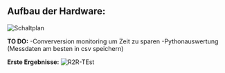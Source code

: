 ## Aufbau der Hardware:
![Schaltplan](https://github.com/LeoKnopGIT/R2R_mit_PWM/blob/main/Schaltplan%20Hybrid%20DAC%20R2R_PWM.png)
    
 **TO DO:**
 -Converversion monitoring um Zeit zu sparen
 -Pythonauswertung (Messdaten am besten in csv speichern)

 **Erste Ergebnisse:**
 ![R2R-TEst](https://github.com/LeoKnopGIT/R2R_mit_PWM/blob/main/nurr2r.png)